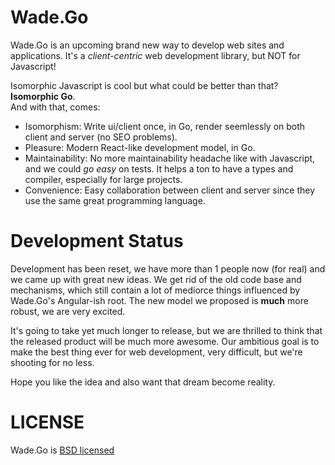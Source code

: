 # Wade.Go
Wade.Go is an upcoming brand new way to develop web sites and applications.
It's a *client-centric* web development library, but NOT for Javascript!

Isomorphic Javascript is cool but what could be better than that? **Isomorphic Go**.  
And with that, comes:
* Isomorphism: Write ui/client once, in Go, render seemlessly on both client and server (no SEO problems).
* Pleasure: Modern React-like development model, in Go.
* Maintainability: No more maintainability headache like with Javascript, and we could *go easy* on tests.
It helps a ton to have a types and compiler, especially for large projects.
* Convenience: Easy collaboration between client and server since they use the same great programming language.

# Development Status
Development has been reset, we have more than 1 people now (for real) and we came up with great new ideas.
We get rid of the old code base and mechanisms, which still contain a lot of mediorce things
influenced by Wade.Go's Angular-ish root. The new model we proposed is **much** more robust, we are very excited.

It's going to take yet much longer to release, but we are thrilled to think that the released product will be
much more awesome. Our ambitious goal is to make the best thing ever for web development,
very difficult, but we're shooting for no less.

Hope you like the idea and also want that dream become reality.

# LICENSE
Wade.Go is [BSD licensed](https://github.com/gowade/wade/blob/master/LICENSE)
